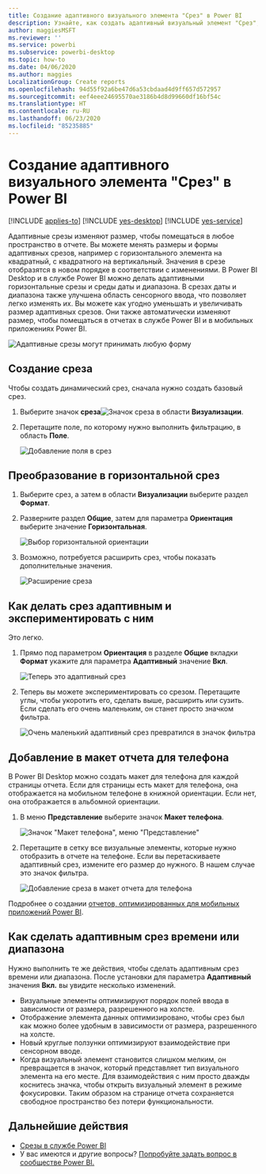 ```yaml
---
title: Создание адаптивного визуального элемента "Срез" в Power BI
description: Узнайте, как создать адаптивный визуальный элемент "Срез", размер которого можно изменять, чтобы он поместился в отчет
author: maggiesMSFT
ms.reviewer: ''
ms.service: powerbi
ms.subservice: powerbi-desktop
ms.topic: how-to
ms.date: 04/06/2020
ms.author: maggies
LocalizationGroup: Create reports
ms.openlocfilehash: 94d55f92a6be47d6a53cbdaad4d9ff657d572957
ms.sourcegitcommit: eef4eee24695570ae3186b4d8d99660df16bf54c
ms.translationtype: HT
ms.contentlocale: ru-RU
ms.lasthandoff: 06/23/2020
ms.locfileid: "85235885"
---
```

# <a name="create-a-responsive-slicer-you-can-resize-in-power-bi"></a>Создание адаптивного визуального элемента "Срез" в Power BI

[!INCLUDE [applies-to](../includes/applies-to.md)] [!INCLUDE [yes-desktop](../includes/yes-desktop.md)] [!INCLUDE [yes-service](../includes/yes-service.md)]

Адаптивные срезы изменяют размер, чтобы помещаться в любое пространство в отчете. Вы можете менять размеры и формы адаптивных срезов, например с горизонтального элемента на квадратный, с квадратного на вертикальный. Значения в срезе отобразятся в новом порядке в соответствии с изменениями. В Power BI Desktop и в службе Power BI можно делать адаптивными горизонтальные срезы и среды даты и диапазона. В срезах даты и диапазона также улучшена область сенсорного ввода, что позволяет легко изменять их. Вы можете как угодно уменьшать и увеличивать размер адаптивных срезов. Они также автоматически изменяют размер, чтобы помещаться в отчетах в службе Power BI и в мобильных приложениях Power BI. 

![Адаптивные срезы могут принимать любую форму](media/power-bi-slicer-filter-responsive/power-bi-slicer-filter-responsive-0-slicer.gif)

## <a name="create-a-slicer"></a>Создание среза

Чтобы создать динамический срез, сначала нужно создать базовый срез. 

1. Выберите значок **среза**![Значок среза](media/power-bi-slicer-filter-responsive/power-bi-slicer-filter-responsive-0-slicer-icon.png) в области **Визуализации**.
2. Перетащите поле, по которому нужно выполнить фильтрацию, в область **Поле**.

    ![Добавление поля в срез](media/power-bi-slicer-filter-responsive/power-bi-slicer-filter-responsive-1-create.png)

## <a name="convert-to-a-horizontal-slicer"></a>Преобразование в горизонтальной срез

1. Выберите срез, а затем в области **Визуализации** выберите раздел **Формат**.
2. Разверните раздел **Общие**, затем для параметра **Ориентация** выберите значение **Горизонтальная**.

    ![Выбор горизонтальной ориентации](media/power-bi-slicer-filter-responsive/power-bi-slicer-filter-responsive-2-horizontal.png) 

1.  Возможно, потребуется расширить срез, чтобы показать дополнительные значения.

     ![Расширение среза](media/power-bi-slicer-filter-responsive/power-bi-slicer-filter-responsive-3-wider.png)

## <a name="make-it-responsive-and-experiment-with-it"></a>Как делать срез адаптивным и экспериментировать с ним

Это легко. 

1. Прямо под параметром **Ориентация** в разделе **Общие** вкладки **Формат** укажите для параметра **Адаптивный** значение **Вкл**.  

    ![Теперь это адаптивный срез](media/power-bi-slicer-filter-responsive/power-bi-slicer-filter-responsive-4-responsive-on.png)

1. Теперь вы можете экспериментировать со срезом. Перетащите углы, чтобы укоротить его, сделать выше, расширить или сузить. Если сделать его очень маленьким, он станет просто значком фильтра.

    ![Очень маленький адаптивный срез превратился в значок фильтра](media/power-bi-slicer-filter-responsive/power-bi-slicer-filter-responsive-5-mini-icon.png)

## <a name="add-it-to-a-phone-report-layout"></a>Добавление в макет отчета для телефона

В Power BI Desktop можно создать макет для телефона для каждой страницы отчета. Если для страницы есть макет для телефона, она отображается на мобильном телефоне в книжной ориентации. Если нет, она отображается в альбомной ориентации. 

1. В меню **Представление** выберите значок **Макет телефона**.

     ![Значок "Макет телефона", меню "Представление"](media/power-bi-slicer-filter-responsive/power-bi-slicer-filter-responsive-6-phone-layout-button.png)
    
1. Перетащите в сетку все визуальные элементы, которые нужно отобразить в отчете на телефоне. Если вы перетаскиваете адаптивный срез, измените его размер до нужного. В нашем случае это значок фильтра.

    ![Добавление среза в макет отчета для телефона](media/power-bi-slicer-filter-responsive/power-bi-slicer-filter-responsive-7-phone-slicer-icon.png)

Подробнее о создании [отчетов, оптимизированных для мобильных приложений Power BI](desktop-create-phone-report.md).

## <a name="make-a-time-or-range-slicer-responsive"></a>Как сделать адаптивным срез времени или диапазона

Нужно выполнить те же действия, чтобы сделать адаптивным срез времени или диапазона. После установки для параметра **Адаптивный** значения **Вкл.** вы увидите несколько изменений.

- Визуальные элементы оптимизируют порядок полей ввода в зависимости от размера, разрешенного на холсте. 
- Отображение элемента данных оптимизировано, чтобы срез был как можно более удобным в зависимости от размера, разрешенного на холсте. 
- Новый круглые ползунки оптимизируют взаимодействие при сенсорном вводе. 
- Когда визуальный элемент становится слишком мелким, он превращается в значок, который представляет тип визуального элемента на его месте. Для взаимодействия с ним просто дважды коснитесь значка, чтобы открыть визуальный элемент в режиме фокусировки. Таким образом на странице отчета сохраняется свободное пространство без потери функциональности.

## <a name="next-steps"></a>Дальнейшие действия

- [Срезы в службе Power BI](../visuals/power-bi-visualization-slicers.md)
- У вас имеются и другие вопросы? [Попробуйте задать вопрос в сообществе Power BI.](https://community.powerbi.com/)